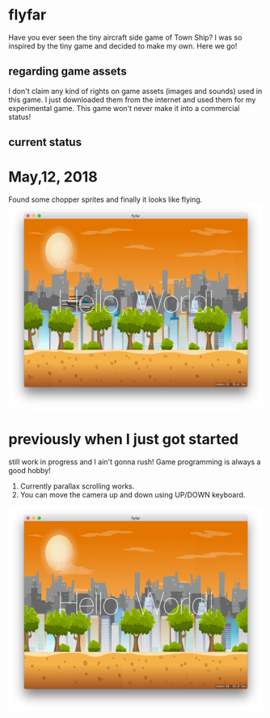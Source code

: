 # flyfar
Have you ever seen the tiny aircraft side game of Town Ship?
I was so inspired by the tiny game and decided to make my own. Here we go!

## regarding game assets
I don't claim any kind of rights on game assets (images and sounds) used in this game.
I just downloaded them from the internet and used them for my experimental game.
This game won't never make it into a commercial status!

## current status

# May,12, 2018
Found some chopper sprites and finally it looks like flying.
![heli flying](doc/images/capture2.png "heli flying")

# previously when I just got started
still work in progress and I ain't gonna rush! Game programming is always a good hobby!
1. Currently parallax scrolling works.
2. You can move the camera up and down using UP/DOWN keyboard.

![Capture1](doc/images/capture1.png)
